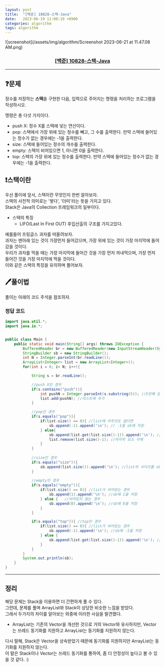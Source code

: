 ```yaml
---
layout: post
title:  "[백준] 10828-스택-Java"
date:   2023-06-19 11:00:19 +0900
categories: algorithm
tags: algorithm
---
```


![screenshot](/assets/img/algorithm/Screenshot 2023-06-21 at 11.47.08 AM.png)
### <center><a href="https://www.acmicpc.net/problem/10828">[백준] 10828-스택-Java</a></center>
---

## ❓문제

정수를 저장하는 **스택**을 구현한 다음, 입력으로 주어지는 명령을 처리하는 프로그램을 작성하시오.<br>

명령은 총 다섯 가지이다.<br>

* push X: 정수 X를 스택에 넣는 연산이다.
* pop: 스택에서 가장 위에 있는 정수를 빼고, 그 수를 출력한다. 만약 스택에 들어있는 정수가 없는 경우에는 -1을 출력한다.
* size: 스택에 들어있는 정수의 개수를 출력한다.
* empty: 스택이 비어있으면 1, 아니면 0을 출력한다.
* top: 스택의 가장 위에 있는 정수를 출력한다. 만약 스택에 들어있는 정수가 없는 경우에는 -1을 출력한다.

## ❗️스택이란

우선 풀이에 앞서, 스택이란 무엇인지 한번 알아보자.<br>
스택의 사전적 의미로는 '쌓다', '더미'라는 뜻을 가지고 있다.<br>
Stack은 Java의 Collection 프레임워크의 일부이다.<br>

* 스택의 특징
  * LIFO(Last In First OUT) 후입선출의 구조를 가지고있다.

예를들어 프링글스 과자를 떠올려보자.<br>
과자는 맨아래 있는 것이 가장먼저 들어갔으며, 가장 위에 있는 것이 가장 마지막에 들어갔을 것이다.<br>
우리가 과자를 먹을 때는 가장 마지막에 들어간 것을 가장 먼저 꺼내먹으며, 가장 먼저 들어간 것을 가장 마지막에 먹을 것이다.<br>
이와 같은 스택의 특징을 유의하며 풀어보자.


## 🖊️풀이법

풀이는 아래의 코드 주석을 참조하자.

### 정답 코드

```java
import java.util.*;
import java.io.*;


public class Main {
    public static void main(String[] args) throws IOException {
        BufferedReader br = new BufferedReader(new InputStreamReader(System.in));
        StringBuilder sb = new StringBuilder();
        int N = Integer.parseInt(br.readLine());
        ArrayList<Integer> list = new ArrayList<Integer>();
        for(int i = 0; i< N; i++){

            String s = br.readLine();

            //push X인 경우
            if(s.contains("push")){
                int pushN = Integer.parseInt(s.substring(5)); //5번째 문자열 부터 숫자가 입력되므로 정수로 변환
                list.add(pushN); //리스트에 추가
            }

            //pop인 경우
            if(s.equals("pop")){
                if(list.size() == 0){ //list에 아무것도 없다면
                    sb.append(-1).append('\n'); // -1을 sb에 저장
                } else{
                    sb.append(list.get(list.size()-1)).append('\n'); //그게 아니라면 list의 마지막 요소를 sb에 저장
                    list.remove(list.size()-1); //마지막 요소 삭제
                }
            }
            
            //size인 경우
            if(s.equals("size")){ 
                sb.append(list.size()).append('\n'); //list의 사이즈를 sb에 저장
            }
            
            //empty인 경우
            if(s.equals("empty")){
                if(list.size() == 0){ //list가 비어있는 경우
                    sb.append(1).append('\n'); //sb에 1을 저장
                } else {   //비어있지 않는 경우
                    sb.append(0).append('\n'); //sb에 0을 저장
                }
            }

            if(s.equals("top")){ //top인 경우
                if(list.size() == 0){ //list가 비어있는 경우
                    sb.append(-1).append('\n'); //sb에 -1을 저장
                } else {
                    sb.append(list.get(list.size()-1)).append('\n'); //마지막 list요소를 sb에 저장
                }
            }
        }
        System.out.println(sb);
    }
}
```

---

## 정리

해당 문제는 Stack을 이용하면 더 간편하게 풀 수 있다.<br>
그런데, 문제를 풀며 ArrayList와 Stack이 상당한 비슷한 느낌을 받았다.<br>
그래서 두가지의 차이를 알아보는 와중에 이러한 사실을 발견했다.<br>

* ArrayList는 기존의 Vector을 개선한 것으로 거의 Vector와 유사하지만, Vector는 쓰레드 동기화를 지원하고 ArrayList는 동기화를 지원하지 않는다.

다시 말해, Stack은 Vector을 상속받았기 때문에 동기화를 지원하지만 ArrayList는 동기화를 지원하지 않는다.<br>
이 말은 Stack이나 Vector는 쓰레드 동기화를 통하여, 좀 더 안정성이 높다고 볼 수 있을 것 같다. :)












